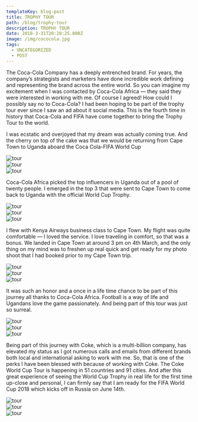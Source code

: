 ```yaml
---
templateKey: blog-post
title: TROPHY TOUR
path: /blog/trophy-tour
description: TROPHY TOUR
date: 2018-3-31T20:20:25.000Z
image: /img/cococola.jpg
tags:
  - UNCATEGORIZED
  - POST
---
```


The Coca-Cola Company has a deeply entrenched brand. For years, the company’s strategists and marketers have done incredible work defining and representing the brand across the entire world.
So you can imagine my excitement when I was contacted by Coca-Cola Africa  — they said they were interested in working with me. Of course I agreed! How could I possibly say no to Coca-Cola? I had been hoping to be part  of the trophy tour ever since I saw an ad about it social media. This is the fourth time in history that Coca-Cola and FIFA have come together to bring the Trophy Tour to the world.

I was ecstatic and overjoyed that my dream was actually coming true. And the cherry on top of the cake was that we would be returning from Cape Town to Uganda aboard the Coca Cola-FIFA World Cup
<div class="row">
  <div class="col">
   <img src="./tour1.jpeg" alt="tour">
  </div>
  <div class="col">
   <img src="./tour2.jpg" alt="tour">
  </div>
  <div class="col">
     <img src="./tour3.jpg" alt="tour">
  </div>
</div>
<div>
  <p>
  Coca-Cola Africa picked the top influencers in Uganda out of a pool of twenty people. I emerged in the top 3 that were sent to Cape Town to come back to Uganda with the official World Cup Trophy.
  </p>
</div>
<div class="row">
  <div class="col">
     <img src="./tour5.jpg" alt="tour">
  </div>
  <div class="col">
    <img src="./tour8.jpg" alt="tour">
  </div>
  <div class="col">
   <img src="./tour17.jpg" alt="tour">
  </div>
</div>
<div>
  <p>
  I flew with Kenya Airways business class to Cape Town. My flight was quite comfortable — I
  loved the service. I love traveling in comfort, so that was a bonus.
  We landed in Cape Town at around 3 pm on 4th March, and the only thing on my mind was to freshen
  up real quick and get ready for my photo shoot that I had booked  prior to my Cape Town trip.
  </p>
</div>
<div class="row">
  <div class="col">
   <img src="./tour7.jpeg" alt="tour">
  </div>
  <div class="col">
   <img src="./tour9.jpeg" alt="tour">
  </div>
  <div class="col">
   <img src="./tour19.jpg" alt="tour">
  </div>
</div>
  <div class="o">
    <p>
    It was such an honor and a once in a life time chance to be part of this journey all thanks to Coca-Cola Africa.
    Football is a way of life and Ugandans love the game passionately. And being part of this tour was just so surreal.
    </p>
  </div>
  <div class="row">
    <div class="col">
    <img src="./tour20.jpg" alt="tour">
    </div>
    <div class="col">
     <img src="./tour21.jpg" alt="tour">
    </div>
     <div class="col">
      <img src="./tour24.jpg" alt="tour">
    </div>
  </div>
<div>
  <p>
  Being part of this journey with Coke, which is a multi-billion company, has elevated
  my status as I got numerous calls and emails from different brands
  both local and international  asking to work with me. So, that is one of the perks
  I have been blessed with because of working with Coke.
  The Coke World Cup Tour is happening  in 51 countries and 91 cities. And after this
  great experience of seeing the World Cup Trophy in real life for the first time up-close
  and personal, I can firmly say that I am ready for the FIFA  World Cup 2018 which kicks off in Russia on June 14th.
  </p>
</div>
  <div class="row">
    <div class="col">
    <img src="./tour16.jpg" alt="tour">
    </div>
    <div class="col">
    <img src="./tour15.jpg" alt="tour">
    </div>
    <div class="col">
    <img src="./tour12.jpg" alt="tour">
    </div>
  </div>  
